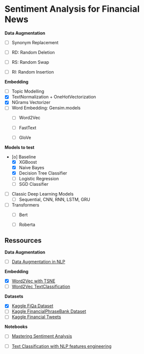 # Sentiment Analysis for Financial News

**Data Augmentation**

- [ ] Synonym Replacement
- [ ] RD: Random Deletion
- [ ] RS: Random Swap
- [ ] RI: Random Insertion


**Embedding**

- [ ] Topic Modelling
- [X] TextNormalization + OneHotVectorization
- [X] NGrams Vectorizer
- [ ] Word Embedding: Gensim.models
    - [ ] Word2Vec
    - [ ] FastText
    - [ ] GloVe


**Models to test**

- [o] Baseline
    - [X] XGBoost
    - [X] Naive Bayes
    - [X] Decision Tree Classifier
    - [ ] Logistic Regression
    - [ ] SGD Classifier
- [ ] Classic Deep Learning Models
    - [ ] Sequential, CNN, RNN, LSTM, GRU
- [ ] Transformers
    - [ ] Bert
    - [ ] Roberta


## Ressources

**Data Augmentation**

- [ ] [Data Augmentation in NLP](https://maelfabien.github.io/machinelearning/NLP_8/#)


**Embedding**

- [X] [Word2Vec with TSNE](https://medium.com/swlh/word-embedding-word2vec-with-genism-nltk-and-t-sne-visualization-43eae8ab3e2e)
- [ ] [Word2Vec TextClassification](https://ethen8181.github.io/machine-learning/keras/text_classification/word2vec_text_classification.html)

**Datasets**

- [X] [Kaggle FiQa Dataset](https://www.kaggle.com/datasets/sbhatti/financial-sentiment-analysis)
- [ ] [Kaggle FinancialPhraseBank Dataset](https://www.kaggle.com/datasets/ankurzing/sentiment-analysis-for-financial-news)
- [ ] [Kaggle Financial Tweets](https://www.kaggle.com/datasets/vivekrathi055/sentiment-analysis-on-financial-tweets)

**Notebooks**

- [ ] [Mastering Sentiment Analysis](https://www.kaggle.com/code/magedmahmoud/mastering-sentiment-analysis)
- [ ] [Text Classification with NLP features engineering](https://towardsdatascience.com/text-classification-with-nlp-tf-idf-vs-word2vec-vs-bert-41ff868d1794)




